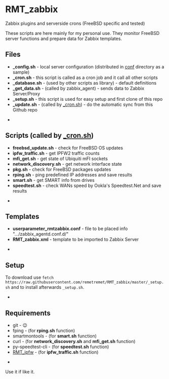 # RMT_zabbix
Zabbix plugins and serverside crons (FreeBSD specific and tested)

These scripts are here mainly for my personal use. They monitor FreeBSD server functions and prepare data for Zabbix templates.

## Files
- **_config.sh** - local server configuration (distributed in [conf](conf) directory as a sample)
- **_cron.sh** - this script is called as a cron job and it call all other scripts
- **_database.sh** - (used by other scripts as library) - default definitions
- **_get_data.sh** - (called by zabbix_agent) - sends data to Zabbix Server/Proxy
- **_setup.sh** - this script is used for easy setup and first clone of this repo
- **_update.sh** - (called by [_cron.sh](_cron.sh)) - do the automatic sync from this Github repo

+
## Scripts (called by [_cron.sh](_cron.sh))
- **freebsd_update.sh** - check for FreeBSD OS updates
- **ipfw_traffic.sh** - get IPFW2 traffic counts
- **mfi_get.sh** - get state of Ubiquiti mFI sockets
- **network_discovery.sh** - get network interface state
- **pkg.sh** - check for FreeBSD packages updates
- **rping.sh** - ping predefined IP addresses and save results
- **smart.sh** - get SMART info from drives
- **speedtest.sh** - check WANs speed by Ookla's Speedtest.Net and save results

+
## Templates
- **userparameter_rmtzabbix.conf** - file to be placed info ".../zabbix_agentd.conf.d/"
- **RMT_zabbix.xml** - template to be imported to Zabbix Server 

+
## Setup
To download use `fetch https://raw.githubusercontent.com/remetremet/RMT_zabbix/master/_setup.sh` and to install afterwards `_setup.sh`.

+
## Requirements
 - git - :wink:
 - fping - (for **rping.sh** function)
 - smartmontools - (for **smart.sh** function)
 - curl - (for **network_discovery.sh** and **mfi_get.sh** function)
 - py-speedtest-cli - (for **speedtest.sh** function)
 - [RMT_ipfw](https://github.com/remetremet/RMT_ipfw) - (for **ipfw_traffic.sh** function)

+
Use it if like it.
